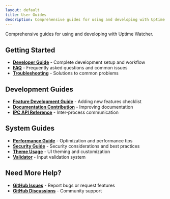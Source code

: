 ```yaml
---
layout: default
title: User Guides
description: Comprehensive guides for using and developing with Uptime Watcher
---
```


Comprehensive guides for using and developing with Uptime Watcher.

## Getting Started

- **[Developer Guide](/guides/Developer-Guide)** - Complete development setup and workflow
- **[FAQ](/guides/FAQ)** - Frequently asked questions and common issues
- **[Troubleshooting](/guides/Troubleshooting)** - Solutions to common problems

## Development Guides

- **[Feature Development Guide](/guides/Feature-Development-Guide)** - Adding new features checklist
- **[Documentation Contribution](/guides/Documentation-Contribution)** - Improving documentation
- **[IPC API Reference](/guides/IPC-API-Reference)** - Inter-process communication

## System Guides

- **[Performance Guide](/guides/Performance-Guide)** - Optimization and performance tips
- **[Security Guide](/guides/Security-Guide)** - Security considerations and best practices
- **[Theme Usage](/guides/Theme-Usage)** - UI theming and customization
- **[Validator](/guides/Validator)** - Input validation system

## Need More Help?

- **[GitHub Issues](https://github.com/Nick2bad4u/Uptime-Watcher/issues)** - Report bugs or request features
- **[GitHub Discussions](https://github.com/Nick2bad4u/Uptime-Watcher/discussions)** - Community support
